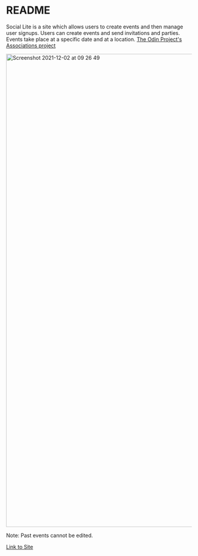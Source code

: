 # README
Social Lite is a site which allows users to create events and then manage user signups. Users can create events and send invitations and parties. Events take place at a specific date and at a location. [The Odin Project's Associations project](https://www.theodinproject.com/courses/ruby-on-rails/lessons/associations)

<img width="1280" alt="Screenshot 2021-12-02 at 09 26 49" src="https://user-images.githubusercontent.com/63427719/144385119-150394b8-9dc9-4b34-85b5-678c502392f3.png">

Note: Past events cannot be edited.

[Link to Site](https://salty-eyrie-33971.herokuapp.com/)
